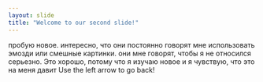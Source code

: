 ```yaml
---
layout: slide
title: "Welcome to our second slide!"
---
```

пробую новое. интересно, что они постоянно говорят мне использовать эмозди или смешные картинки. они мне говорят, чтобы я не относился серьезно. Это хорошо, потому что я изучаю новое и я чувствую, что это на меня давит
Use the left arrow to go back!
